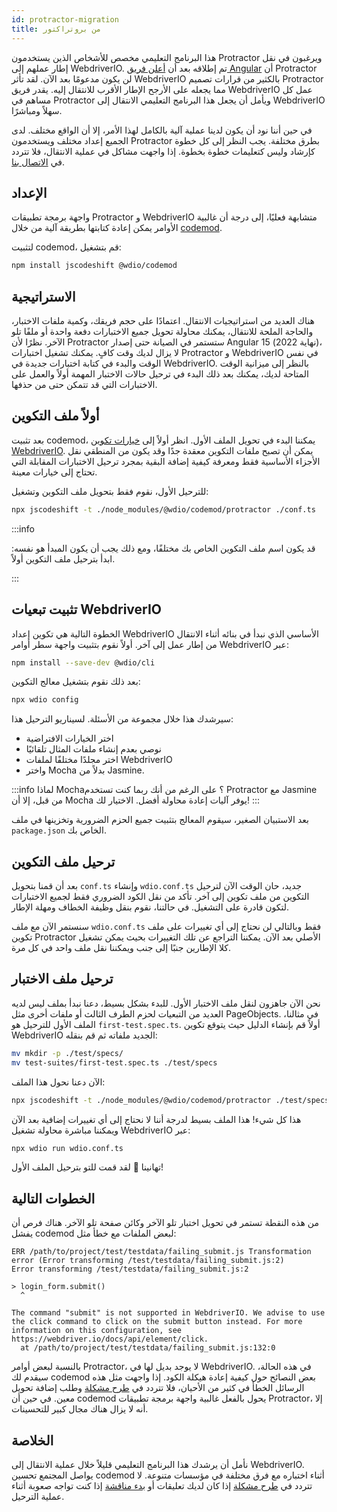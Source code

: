 ```yaml
---
id: protractor-migration
title: من بروتراكتور
---
```


هذا البرنامج التعليمي مخصص للأشخاص الذين يستخدمون Protractor ويرغبون في نقل إطار عملهم إلى WebdriverIO. تم إطلاقه بعد أن [أعلن فريق Angular](https://github.com/angular/protractor/issues/5502) أن Protractor لن يكون مدعومًا بعد الآن. لقد تأثر WebdriverIO بالكثير من قرارات تصميم Protractor مما يجعله على الأرجح الإطار الأقرب للانتقال إليه. يقدر فريق WebdriverIO عمل كل مساهم في Protractor ويأمل أن يجعل هذا البرنامج التعليمي الانتقال إلى WebdriverIO سهلاً ومباشرًا.

في حين أننا نود أن يكون لدينا عملية آلية بالكامل لهذا الأمر، إلا أن الواقع مختلف. لدى الجميع إعداد مختلف ويستخدمون Protractor بطرق مختلفة. يجب النظر إلى كل خطوة كإرشاد وليس كتعليمات خطوة بخطوة. إذا واجهت مشاكل في عملية الانتقال، فلا تتردد في [الاتصال بنا](https://github.com/webdriverio/codemod/discussions/new).

## الإعداد

واجهة برمجة تطبيقات Protractor و WebdriverIO متشابهة فعليًا، إلى درجة أن غالبية الأوامر يمكن إعادة كتابتها بطريقة آلية من خلال [codemod](https://github.com/webdriverio/codemod).

لتثبيت codemod، قم بتشغيل:

```sh
npm install jscodeshift @wdio/codemod
```

## الاستراتيجية

هناك العديد من استراتيجيات الانتقال. اعتمادًا على حجم فريقك، وكمية ملفات الاختبار، والحاجة الملحة للانتقال، يمكنك محاولة تحويل جميع الاختبارات دفعة واحدة أو ملفًا تلو الآخر. نظرًا لأن Protractor ستستمر في الصيانة حتى إصدار Angular 15 (نهاية 2022)، لا يزال لديك وقت كافٍ. يمكنك تشغيل اختبارات Protractor و WebdriverIO في نفس الوقت والبدء في كتابة اختبارات جديدة في WebdriverIO. بالنظر إلى ميزانية الوقت المتاحة لديك، يمكنك بعد ذلك البدء في ترحيل حالات الاختبار المهمة أولاً والعمل على الاختبارات التي قد تتمكن حتى من حذفها.

## أولاً ملف التكوين

بعد تثبيت codemod، يمكننا البدء في تحويل الملف الأول. انظر أولاً إلى [خيارات تكوين WebdriverIO](configuration). يمكن أن تصبح ملفات التكوين معقدة جدًا وقد يكون من المنطقي نقل الأجزاء الأساسية فقط ومعرفة كيفية إضافة البقية بمجرد ترحيل الاختبارات المقابلة التي تحتاج إلى خيارات معينة.

للترحيل الأول، نقوم فقط بتحويل ملف التكوين وتشغيل:

```sh
npx jscodeshift -t ./node_modules/@wdio/codemod/protractor ./conf.ts
```

:::info

 قد يكون اسم ملف التكوين الخاص بك مختلفًا، ومع ذلك يجب أن يكون المبدأ هو نفسه: ابدأ بترحيل ملف التكوين أولاً.

:::

## تثبيت تبعيات WebdriverIO

الخطوة التالية هي تكوين إعداد WebdriverIO الأساسي الذي نبدأ في بنائه أثناء الانتقال من إطار عمل إلى آخر. أولاً نقوم بتثبيت واجهة سطر أوامر WebdriverIO عبر:

```sh
npm install --save-dev @wdio/cli
```

بعد ذلك نقوم بتشغيل معالج التكوين:

```sh
npx wdio config
```

سيرشدك هذا خلال مجموعة من الأسئلة. لسيناريو الترحيل هذا:
- اختر الخيارات الافتراضية
- نوصي بعدم إنشاء ملفات المثال تلقائيًا
- اختر مجلدًا مختلفًا لملفات WebdriverIO
- واختر Mocha بدلاً من Jasmine.

:::info لماذا Mocha؟
على الرغم من أنك ربما كنت تستخدم Protractor مع Jasmine من قبل، إلا أن Mocha يوفر آليات إعادة محاولة أفضل. الاختيار لك!
:::

بعد الاستبيان الصغير، سيقوم المعالج بتثبيت جميع الحزم الضرورية وتخزينها في ملف `package.json` الخاص بك.

## ترحيل ملف التكوين

بعد أن قمنا بتحويل `conf.ts` وإنشاء `wdio.conf.ts` جديد، حان الوقت الآن لترحيل التكوين من ملف تكوين إلى آخر. تأكد من نقل الكود الضروري فقط لجميع الاختبارات لتكون قادرة على التشغيل. في حالتنا، نقوم بنقل وظيفة الخطاف ومهلة الإطار.

سنستمر الآن مع ملف `wdio.conf.ts` فقط وبالتالي لن نحتاج إلى أي تغييرات على ملف تكوين Protractor الأصلي بعد الآن. يمكننا التراجع عن تلك التغييرات بحيث يمكن تشغيل كلا الإطارين جنبًا إلى جنب ويمكننا نقل ملف واحد في كل مرة.

## ترحيل ملف الاختبار

نحن الآن جاهزون لنقل ملف الاختبار الأول. للبدء بشكل بسيط، دعنا نبدأ بملف ليس لديه العديد من التبعيات لحزم الطرف الثالث أو ملفات أخرى مثل PageObjects. في مثالنا، الملف الأول للترحيل هو `first-test.spec.ts`. أولاً قم بإنشاء الدليل حيث يتوقع تكوين WebdriverIO الجديد ملفاته ثم قم بنقله:

```sh
mv mkdir -p ./test/specs/
mv test-suites/first-test.spec.ts ./test/specs
```

الآن دعنا نحول هذا الملف:

```sh
npx jscodeshift -t ./node_modules/@wdio/codemod/protractor ./test/specs/first-test.spec.ts
```

هذا كل شيء! هذا الملف بسيط لدرجة أننا لا نحتاج إلى أي تغييرات إضافية بعد الآن ويمكننا مباشرة محاولة تشغيل WebdriverIO عبر:

```sh
npx wdio run wdio.conf.ts
```

تهانينا 🥳 لقد قمت للتو بترحيل الملف الأول!

## الخطوات التالية

من هذه النقطة تستمر في تحويل اختبار تلو الآخر وكائن صفحة تلو الآخر. هناك فرص أن يفشل codemod لبعض الملفات مع خطأ مثل:

```
ERR /path/to/project/test/testdata/failing_submit.js Transformation error (Error transforming /test/testdata/failing_submit.js:2)
Error transforming /test/testdata/failing_submit.js:2

> login_form.submit()
  ^

The command "submit" is not supported in WebdriverIO. We advise to use the click command to click on the submit button instead. For more information on this configuration, see https://webdriver.io/docs/api/element/click.
  at /path/to/project/test/testdata/failing_submit.js:132:0
```

بالنسبة لبعض أوامر Protractor، لا يوجد بديل لها في WebdriverIO. في هذه الحالة، سيقدم لك codemod بعض النصائح حول كيفية إعادة هيكلة الكود. إذا واجهت مثل هذه الرسائل الخطأ في كثير من الأحيان، فلا تتردد في [طرح مشكلة](https://github.com/webdriverio/codemod/issues/new) وطلب إضافة تحويل معين. في حين أن codemod يحول بالفعل غالبية واجهة برمجة تطبيقات Protractor، إلا أنه لا يزال هناك مجال كبير للتحسينات.

## الخلاصة

نأمل أن يرشدك هذا البرنامج التعليمي قليلاً خلال عملية الانتقال إلى WebdriverIO. يواصل المجتمع تحسين codemod أثناء اختباره مع فرق مختلفة في مؤسسات متنوعة. لا تتردد في [طرح مشكلة](https://github.com/webdriverio/codemod/issues/new) إذا كان لديك تعليقات أو [بدء مناقشة](https://github.com/webdriverio/codemod/discussions/new) إذا كنت تواجه صعوبة أثناء عملية الترحيل.